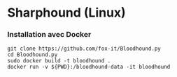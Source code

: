 # Sharphound (Linux)

### Installation avec Docker

```
git clone https://github.com/fox-it/Bloodhound.py
cd Bloodhound.py
sudo docker build -t bloodhound .
docker run -v ${PWD}:/bloodhound-data -it bloodhound
```
